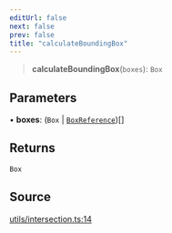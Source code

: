 ```yaml
---
editUrl: false
next: false
prev: false
title: "calculateBoundingBox"
---
```


> **calculateBoundingBox**(`boxes`): `Box`

## Parameters

• **boxes**: (`Box` \| [`BoxReference`](../type-aliases/BoxReference.md))[]

## Returns

`Box`

## Source

[utils/intersection.ts:14](https://github.com/nodenogg-in/alpha-p2p/blob/b2606a07ac492cf6a35305dd9d2261575053d888/packages/infinitykit/src/utils/intersection.ts#L14)
